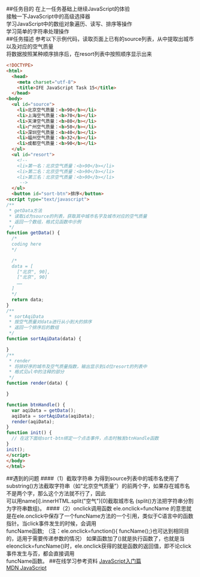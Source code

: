 ##任务目的
在上一任务基础上继续JavaScript的体验<br>
接触一下JavaScript中的高级选择器<br>
学习JavaScript中的数组对象遍历、读写、排序等操作<br>
学习简单的字符串处理操作<br>
##任务描述
参考以下示例代码，读取页面上已有的source列表，从中提取出城市以及对应的空气质量<br>
将数据按照某种顺序排序后，在resort列表中按照顺序显示出来
```html
<!DOCTYPE>
<html>
  <head>
    <meta charset="utf-8">
    <title>IFE JavaScript Task 15</title>
  </head>
<body>
  <ul id="source">
    <li>北京空气质量：<b>90</b></li>
    <li>上海空气质量：<b>70</b></li>
    <li>天津空气质量：<b>80</b></li>
    <li>广州空气质量：<b>50</b></li>
    <li>深圳空气质量：<b>40</b></li>
    <li>福州空气质量：<b>32</b></li>
    <li>成都空气质量：<b>90</b></li>
  </ul>
  <ul id="resort">
    <!-- 
    <li>第一名：北京空气质量：<b>90</b></li>
    <li>第二名：北京空气质量：<b>90</b></li>
    <li>第三名：北京空气质量：<b>90</b></li>
     -->
  </ul>
  <button id="sort-btn">排序</button>
<script type="text/javascript">
/**
 * getData方法
 * 读取id为source的列表，获取其中城市名字及城市对应的空气质量
 * 返回一个数组，格式见函数中示例
 */
function getData() {
  /*
  coding here
  */

  /*
  data = [
    ["北京", 90],
    ["北京", 90]
    ……
  ]
  */
  return data;
}
/**
 * sortAqiData
 * 按空气质量对data进行从小到大的排序
 * 返回一个排序后的数组
 */
function sortAqiData(data) {

}
/**
 * render
 * 将排好序的城市及空气质量指数，输出显示到id位resort的列表中
 * 格式见ul中的注释的部分
 */
function render(data) {

}

function btnHandle() {
  var aqiData = getData();
  aqiData = sortAqiData(aqiData);
  render(aqiData);
}
function init() {
  // 在这下面给sort-btn绑定一个点击事件，点击时触发btnHandle函数
}
init();
</script>
</body>
</html>
```
##遇到的问题
####（1）截取字符串
    为得到source列表中的城市名使用了substring()方法截取字符串（如“北京空气质量”）的前两个字，如果存在城市名不是两个字，那么这个方法就不行了，因此      
    可以用name[i].innerHTML.split("空气")[0]截取城市名  (split()方法把字符串分割为字符串数组)。
####（2）onclick调用函数
     ele.onclick=funcName 的意思就是在ele.onclick中保存了一个funcName方法的一个引用，类似于C语言中的函数指针。当click事件发生的时候，会调用        
     funcName函数;
    （注：ele.onclick=function(){ funcName();}也可达到相同目的，适用于需要传递参数的情况）
    如果函数加了()就是执行函数了，也就是当eleonclick=funcName()时，ele.onclick获得的就是函数的返回值，即不论click事件发生与否，都会直接调用       
    funcName函数。
##在线学习参考资料
[JavaScript入门篇](http://www.imooc.com/learn/36)<br>
[MDN JavaScript](http://www.imooc.com/learn/36)

